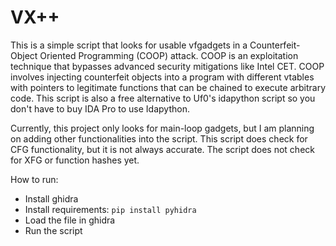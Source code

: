 # VX++

This is a simple script that looks for usable vfgadgets in a Counterfeit-Object Oriented Programming (COOP) attack. COOP is an exploitation technique that bypasses advanced security mitigations like Intel CET. COOP involves injecting counterfeit objects into a program with different vtables with pointers to legitimate functions that can be chained to execute arbitrary code. This script is also a free alternative to Uf0's idapython script so you don't have to buy IDA Pro to use Idapython.

Currently, this project only looks for main-loop gadgets, but I am planning on adding other functionalities into the script. This script does check for CFG functionality, but it is not always accurate. The script does not check for XFG or function hashes yet.

How to run:
- Install ghidra
- Install requirements: ```pip install pyhidra```
- Load the file in ghidra
- Run the script

